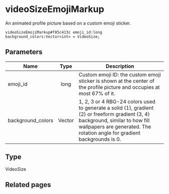 # videoSizeEmojiMarkup
An animated profile picture based on a custom emoji sticker.

```
videoSizeEmojiMarkup#f85c413c emoji_id:long background_colors:Vector<int> = VideoSize;
```

## Parameters
| Name | Type | Description |
| ---- | :----: | ----------- |
| emoji_id | long | Custom emoji ID: the custom emoji sticker is shown at the center of the profile picture and occupies at most 67% of it. |
| background_colors | Vector<int> | 1, 2, 3 or 4 RBG-24 colors used to generate a solid (1), gradient (2) or freeform gradient (3, 4) background, similar to how fill wallpapers are generated. The rotation angle for gradient backgrounds is 0. |


## Type
VideoSize

## Related pages
